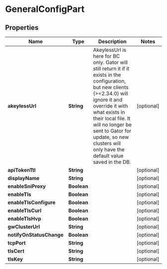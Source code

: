 

# GeneralConfigPart


## Properties

Name | Type | Description | Notes
------------ | ------------- | ------------- | -------------
**akeylessUrl** | **String** | AkeylessUrl is here for BC only. Gator will still return it if it exists in the configuration, but new clients (&gt;&#x3D;2.34.0) will ignore it and override it with what exists in their local file. It will no longer be sent to Gator for update, so new clusters will only have the default value saved in the DB. |  [optional]
**apiTokenTtl** | **String** |  |  [optional]
**displayName** | **String** |  |  [optional]
**enableSniProxy** | **Boolean** |  |  [optional]
**enableTls** | **Boolean** |  |  [optional]
**enableTlsConfigure** | **Boolean** |  |  [optional]
**enableTlsCurl** | **Boolean** |  |  [optional]
**enableTlsHvp** | **Boolean** |  |  [optional]
**gwClusterUrl** | **String** |  |  [optional]
**notifyOnStatusChange** | **Boolean** |  |  [optional]
**tcpPort** | **String** |  |  [optional]
**tlsCert** | **String** |  |  [optional]
**tlsKey** | **String** |  |  [optional]



